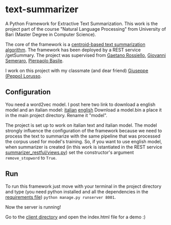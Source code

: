 # text-summarizer
A Python Framework for Extractive Text Summarization.
This work is the project part of the course "Natural Language Processing" from University of Bari (Master Degree in Computer Science).

The core of the framework is a [centroid-based text summarization algorithm](http://www.aclweb.org/anthology/W/W17/W17-1003.pdf).
The framework has been deployed by a REST service /getSummary.
The project was supervised from [Gaetano Rossiello](http://www.di.uniba.it/~swap/index.php?n=Membri.Rossiello), [Giovanni Semeraro](http://www.di.uniba.it/~swap/index.php?n=Membri.Semeraro), [Pierpaolo Basile](http://www.di.uniba.it/~swap/index.php?n=Membri.Basile).

I work on this project with my classmate (and dear friend) [Giuseppe (Peppo) Lorusso](https://www.linkedin.com/in/giuseppe-lorusso/).

## Configuration
You need a word2vec model.
I post here two link to download a english model and an italian model:
[italian](https://www.dropbox.com/s/tscnk0f436983z7/w2v-model-it.rar?dl=0)
[english](https://www.dropbox.com/s/wlp1srqomn0agwd/w2v-model-en.rar?dl=0)
Download a model.bin a place it in the main project directory. Rename it "model".

The project is set up to work on italian text and italian model. The model strongly influence the configuration of the framework because we need to process the text to summarize with the same pipeline that was processed the corpus used for model's training.
So, if you want to use english model, when summarizer is created (in this work is istantiated in the REST service [summarizer_restful/views.py](https://github.com/giannimastroscianni/text-summarizer/blob/master/summarizer_restful/views.py)) set the constructor's argument ```remove_stopword``` to ```True```.

## Run
To run this framework just move with your terminal in the project directory and type (you need python installed and all the dependencies in the [requirements file](https://github.com/giannimastroscianni/text-summarizer/blob/master/requirements.txt)) ```python manage.py runserver 8001```.

Now the server is running!

Go to the [client directory](https://github.com/giannimastroscianni/text-summarizer/tree/master/simple-client-for-a-demo) and open the index.html file for a demo :)
